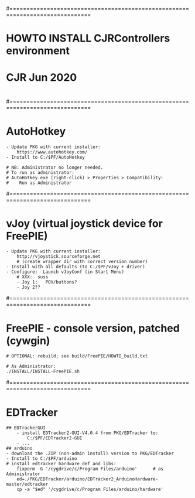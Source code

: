 #==============================================================================
# HOWTO INSTALL CJRControllers environment
# CJR Jun 2020
#

#==============================================================================
# AutoHotkey
	- Update PKG with current installer:
		https://www.autohotkey.com/
	- Install to C:/$PF/AutoHotkey

	# NB: Administrator no longer needed.
	# To run as administrator:
	# AutoHotkey.exe (right-click) > Properties > Compatibility:
	#    Run as Administrator

#==============================================================================
# vJoy (virtual joystick device for FreePIE)
	- Update PKG with current installer:
		http://vjoystick.sourceforge.net
		# (create wrapper dir with correct version number)
	- Install with all defaults (to C:/$PF/vJoy + driver)
	- Configure:  Launch vJoyConf (in Start Menu)
		# XXX:  suss
		- Joy 1:   POV/buttons?
		- Joy 2??

#==============================================================================
# FreePIE - console version, patched (cywgin)
	# OPTIONAL: rebuild; see build/FreePIE/HOWTO_build.txt

	# As Administrator:
	./INSTALL/INSTALL-FreePIE.sh			

#==============================================================================
# EDTracker
	## EDTrackerGUI
		- install EDTracker2-GUI-V4.0.4 from PKG/EDTracker to:
			C:/$PF/EDTracker2-GUI
		- ... 
	## arduino
	- download the .ZIP (non-admin install) version to PKG/EDTracker
	- Install to C:/$PF/arduino
	# install edtracker hardware def and libs:
		fixperm -G '/cygdrive/c/Program Files/arduino'		# as Administrator
		ed=./PKG/EDTracker/arduino/EDTracker2_ArduinoHardware-master/edtracker
		cp -a "$ed" '/cygdrive/c/Program Files/arduino/hardware'

